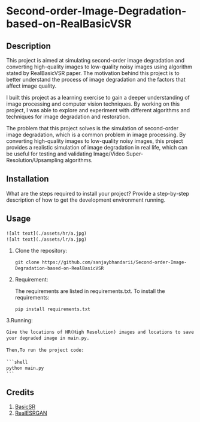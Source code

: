 # Second-order-Image-Degradation-based-on-RealBasicVSR

## Description


This project is aimed at simulating second-order image degradation and converting high-quality images to low-quality noisy images using algorithm stated by RealBasicVSR paper. The motivation behind this project is to better understand the process of image degradation and the factors that affect image quality.

I built this project as a learning exercise to gain a deeper understanding of image processing and computer vision techniques. By working on this project, I was able to explore and experiment with different algorithms and techniques for image degradation and restoration.

The problem that this project solves is the simulation of second-order image degradation, which is a common problem in image processing. By converting high-quality images to low-quality noisy images, this project provides a realistic simulation of image degradation in real life, which can be useful for testing and validating Image/Video Super-Resolution/Upsampling algorithms.



## Installation

What are the steps required to install your project? Provide a step-by-step description of how to get the development environment running.

## Usage

    ![alt text](./assets/hr/a.jpg)
    ![alt text](./assets/lr/a.jpg)


1. Clone the repository:

   ```shell
   git clone https://github.com/sanjaybhandarii/Second-order-Image-Degradation-based-on-RealBasicVSR
   ```
2. Requirement:

    The requirements are listed in requirements.txt.
    To install the requirements:

    ```shell
    pip install requirements.txt
    ```

3.Running:

    Give the locations of HR(High Resolution) images and locations to save your degraded image in main.py.

    Then,To run the project code:

    ```shell
    python main.py
    ```

## Credits

1. [BasicSR](https://basicsr.readthedocs.io/en/latest/_modules/basicsr/data/degradations.html)
2. [RealESRGAN](https://arxiv.org/abs/2107.10833)
